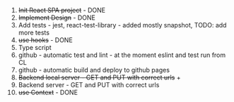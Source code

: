 1. ~~Init React SPA project~~ - DONE
2. ~~Implement Design~~ - DONE
3. Add tests - jest, react-test-library - added mostly snapshot, TODO: add more tests
4. ~~use hooks~~ - DONE 
5. Type script
6. github - automatic test and lint - at the moment eslint and test run from CL
7. github - automatic build and deploy to github pages
8. ~~Backend local server - GET and PUT with correct urls~~ +
9. Backend server - GET and PUT with correct urls
10. ~~use Context~~ - DONE